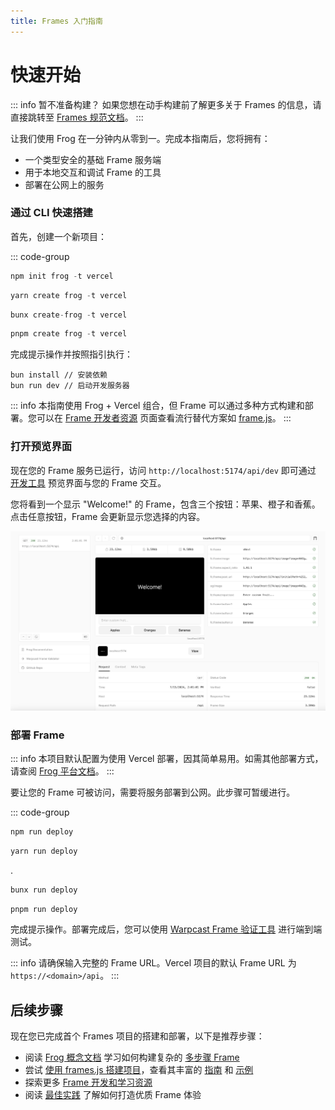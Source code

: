 ```yaml
---
title: Frames 入门指南
---
```


# 快速开始

::: info 暂不准备构建？
如果您想在动手构建前了解更多关于 Frames 的信息，请直接跳转至 [Frames 规范文档](./spec)。
:::

让我们使用 Frog 在一分钟内从零到一。完成本指南后，您将拥有：

- 一个类型安全的基础 Frame 服务端
- 用于本地交互和调试 Frame 的工具
- 部署在公网上的服务

### 通过 CLI 快速搭建

首先，创建一个新项目：

::: code-group

```ts [npm]
npm init frog -t vercel
```

```ts [yarn]
yarn create frog -t vercel
```

```ts [bun]
bunx create-frog -t vercel
```

```ts [pnpm]
pnpm create frog -t vercel
```

完成提示操作并按照指引执行：

```
bun install // 安装依赖
bun run dev // 启动开发服务器
```

::: info
本指南使用 Frog + Vercel 组合，但 Frame 可以通过多种方式构建和部署。您可以在 [Frame 开发者资源](./resources) 页面查看流行替代方案如 [frame.js](https://framesjs.org/)。
:::

### 打开预览界面

现在您的 Frame 服务已运行，访问 `http://localhost:5174/api/dev` 即可通过 [开发工具](https://frog.fm/concepts/devtools) 预览界面与您的 Frame 交互。

您将看到一个显示 "Welcome!" 的 Frame，包含三个按钮：苹果、橙子和香蕉。点击任意按钮，Frame 会更新显示您选择的内容。

![Frog Frame 预览界面](./frog_frame_preview.png)

### 部署 Frame

::: info
本项目默认配置为使用 Vercel 部署，因其简单易用。如需其他部署方式，请查阅 [Frog 平台文档](https://frog.fm/platforms/bun)。
:::

要让您的 Frame 可被访问，需要将服务部署到公网。此步骤可暂缓进行。

::: code-group

```ts [npm]
npm run deploy
```

```ts [yarn]
yarn run deploy
```

.

```ts [bun]
bunx run deploy
```

```ts [pnpm]
pnpm run deploy
```

完成提示操作。部署完成后，您可以使用 [Warpcast Frame 验证工具](https://warpcast.com/~/developers/frames-legacy) 进行端到端测试。

::: info
请确保输入完整的 Frame URL。Vercel 项目的默认 Frame URL 为 `https://<domain>/api`。
:::

## 后续步骤

现在您已完成首个 Frames 项目的搭建和部署，以下是推荐步骤：

- 阅读 [Frog 概念文档](https://frog.fm/concepts/overview) 学习如何构建复杂的 [多步骤 Frame](https://frog.fm/concepts/routing)
- 尝试 [使用 frames.js 搭建项目](https://framesjs.org/guides/create-frame)，查看其丰富的 [指南](https://framesjs.org/guides/create-frame) 和 [示例](https://framesjs.org/examples/basic)
- 探索更多 [Frame 开发和学习资源](./resources)
- 阅读 [最佳实践](./best-practices) 了解如何打造优质 Frame 体验
